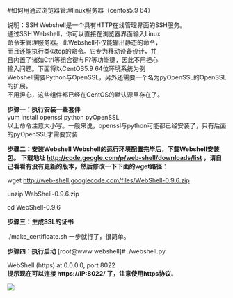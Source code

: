 <!-- --- tag:  linux webshell -->


<!-- --- title: 如何用通过浏览器管理linux服务器（centos5.9 64）<br> -->
#如何用通过浏览器管理linux服务器（centos5.9 64）<br>

说明：SSH Webshell是一个具有HTTP在线管理界面的SSH服务。<br>
通过SSH Webshell，你可以直接在浏览器界面输入Linux<br>
命令来管理服务器。此Webshell不仅能输出静态的命令，<br>
而且还能执行类似top的命令。它专为移动设备设计，并<br>
且内置了诸如Ctrl等组合键与F?等功能键，因此不用担心<br>
输入问题。下面将以CentOS5.9 64位环境系统为例<br>
Webshell需要Python与OpenSSL，另外还需要一个名为pyOpenSSL的OpenSSL的扩展。<br>
不用担心，这些组件都已经在CentOS的默认源里存在了。

**步骤一：执行安装一些套件**<br>
yum install openssl python pyOpenSSL<br>
以上命令注意大小写。一般来说，openssl与python可能都已经安装了，只有后面的pyOpenSSL才需要安装

**步骤二：安装Webshell
Webshell的运行环境配置完毕后，下载Webshell安装包。
下载地址 http://code.google.com/p/web-shell/downloads/list ，请自己看看有没有更新的版本，然后修改一下下面的wget路径**：

wget http://web-shell.googlecode.com/files/WebShell-0.9.6.zip

unzip WebShell-0.9.6.zip

cd WebShell-0.9.6

**步骤三：生成SSL的证书**

./make_certificate.sh
一步就行了，很简单。

**步骤四：执行启动**
[root@www webshell]# ./webshell.py

WebShell (https) at 0.0.0.0, port 8022<br>
**提示现在可以连接  https://IP:8022/ 了，注意使用https协议**。

 
![](http://kb.51hosting.com/kb/webshell1.png)
 
